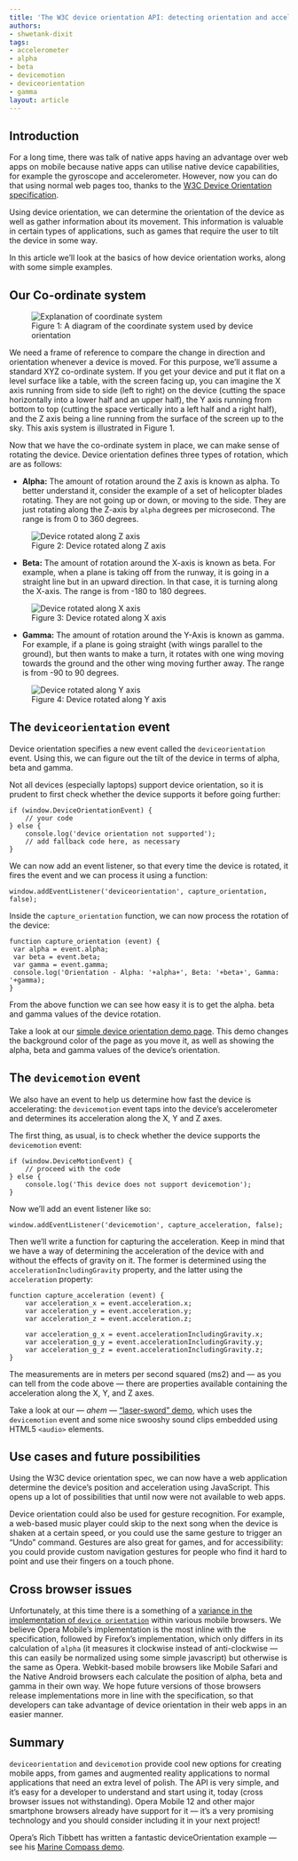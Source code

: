 ```yaml
---
title: 'The W3C device orientation API: detecting orientation and acceleration'
authors:
- shwetank-dixit
tags:
- accelerometer
- alpha
- beta
- devicemotion
- deviceorientation
- gamma
layout: article
---
```


## Introduction

For a long time, there was talk of native apps having an advantage over web apps on mobile because native apps can utilise native device capabilities, for example the gyroscope and accelerometer. However, now you can do that using normal web pages too, thanks to the [W3C Device Orientation specification][1].

[1]: http://dev.w3.org/geo/api/spec-source-orientation.html

Using device orientation, we can determine the orientation of the device as well as gather information about its movement. This information is valuable in certain types of applications, such as games that require the user to tilt the device in some way.

In this article we’ll look at the basics of how device orientation works, along with some simple examples.

## Our Co-ordinate system

<figure id="figure-1">
	<img src="/articles/w3c-device-orientation-api/device-axes.png" alt="Explanation of coordinate system">
	<figcaption markdown="span">Figure 1: A diagram of the coordinate system used by device orientation</figcaption>
</figure>

We need a frame of reference to compare the change in direction and orientation whenever a device is moved. For this purpose, we’ll assume a standard XYZ co-ordinate system. If you get your device and put it flat on a level surface like a table, with the screen facing up, you can imagine the X axis running from side to side (left to right) on the device (cutting the space horizontally into a lower half and an upper half), the Y axis running from bottom to top (cutting the space vertically into a left half and a right half), and the Z axis being a line running from the surface of the screen up to the sky. This axis system is illustrated in Figure 1.

Now that we have the co-ordinate system in place, we can make sense of rotating the device. Device orientation defines three types of rotation, which are as follows:

- **Alpha:** The amount of rotation around the Z axis is known as alpha. To better understand it, consider the example of a set of helicopter blades rotating. They are not going up or down, or moving to the side. They are just rotating along the Z-axis by `alpha` degrees per microsecond. The range is from 0 to 360 degrees.

<figure id="figure-2">
	<img src="/articles/w3c-device-orientation-api/device-alpha.png" alt="Device rotated along Z axis">
	<figcaption markdown="span">Figure 2: Device rotated along Z axis</figcaption>
</figure>

- **Beta:** The amount of rotation around the X-axis is known as beta. For example, when a plane is taking off from the runway, it is going in a straight line but in an upward direction. In that case, it is turning along the X-axis. The range is from -180 to 180 degrees.

<figure id="figure-3">
	<img src="/articles/w3c-device-orientation-api/device-beta.png" alt="Device rotated along X axis">
	<figcaption markdown="span">Figure 3: Device rotated along X axis</figcaption>
</figure>

- **Gamma:** The amount of rotation around the Y-Axis is known as gamma. For example, if a plane is going straight (with wings parallel to the ground), but then wants to make a turn, it rotates with one wing moving towards the ground and the other wing moving further away. The range is from -90 to 90 degrees.

<figure id="figure-4">
	<img src="/articles/w3c-device-orientation-api/device-gamma.png" alt="Device rotated along Y axis">
	<figcaption markdown="span">Figure 4: Device rotated along Y axis</figcaption>
</figure>

## The `deviceorientation` event

Device orientation specifies a new event called the `deviceorientation` event. Using this, we can figure out the tilt of the device in terms of alpha, beta and gamma.

Not all devices (especially laptops) support device orientation, so it is prudent to first check whether the device supports it before going further:

	if (window.DeviceOrientationEvent) {
		// your code
	} else {
		console.log('device orientation not supported');
		// add fallback code here, as necessary
	}

We can now add an event listener, so that every time the device is rotated, it fires the event and we can process it using a function:

	window.addEventListener('deviceorientation', capture_orientation, false);

Inside the `capture_orientation` function, we can now process the rotation of the device:

	function capture_orientation (event) {
	 var alpha = event.alpha;
	 var beta = event.beta;
	 var gamma = event.gamma;
	 console.log('Orientation - Alpha: '+alpha+', Beta: '+beta+', Gamma: '+gamma);
	}

From the above function we can see how easy it is to get the alpha. beta and gamma values of the device rotation.

Take a look at our [simple device orientation demo page][6]. This demo changes the background color of the page as you move it, as well as showing the alpha, beta and gamma values of the device’s orientation.

[6]: /articles/w3c-device-orientation-api/dodemo.htm

## The `devicemotion` event

We also have an event to help us determine how fast the device is accelerating: the `devicemotion` event taps into the device’s accelerometer and determines its acceleration along the X, Y and Z axes.

The first thing, as usual, is to check whether the device supports the `devicemotion` event:

	if (window.DeviceMotionEvent) {
		// proceed with the code
	} else {
		console.log('This device does not support devicemotion');
	}

Now we’ll add an event listener like so:

	window.addEventListener('devicemotion', capture_acceleration, false);

Then we’ll write a function for capturing the acceleration. Keep in mind that we have a way of determining the acceleration of the device with and without the effects of gravity on it. The former is determined using the `accelerationIncludingGravity` property, and the latter using the `acceleration` property:

	function capture_acceleration (event) {
		var acceleration_x = event.acceleration.x;
		var acceleration_y = event.acceleration.y;
		var acceleration_z = event.acceleration.z;

		var acceleration_g_x = event.accelerationIncludingGravity.x;
		var acceleration_g_y = event.accelerationIncludingGravity.y;
		var acceleration_g_z = event.accelerationIncludingGravity.z;
	}

The measurements are in meters per second squared (ms2) and — as you can tell from the code above — there are properties available containing the acceleration along the X, Y, and Z axes.

Take a look at our — *ahem* — [“laser-sword” demo][7], which uses the `devicemotion` event and some nice swooshy sound clips embedded using HTML5 `<audio>` elements.

[7]: /articles/w3c-device-orientation-api/laser-sword-demo.htm

## Use cases and future possibilities

Using the W3C device orientation spec, we can now have a web application determine the device’s position and acceleration using JavaScript. This opens up a lot of possibilities that until now were not available to web apps.

Device orientation could also be used for gesture recognition. For example, a web-based music player could skip to the next song when the device is shaken at a certain speed, or you could use the same gesture to trigger an “Undo” command. Gestures are also great for games, and for accessibility: you could provide custom navigation gestures for people who find it hard to point and use their fingers on a touch phone.

## Cross browser issues

Unfortunately, at this time there is a something of a [variance in the implementation of `device orientation`][8] within various mobile browsers. We believe Opera Mobile’s implementation is the most inline with the specification, followed by Firefox’s implementation, which only differs in its calculation of `alpha` (it measures it clockwise instead of anti-clockwise — this can easily be normalized using some simple javascript) but otherwise is the same as Opera. Webkit-based mobile browsers like Mobile Safari and the Native Android browsers each calculate the position of alpha, beta and gamma in their own way. We hope future versions of those browsers release implementations more in line with the specification, so that developers can take advantage of device orientation in their web apps in an easier manner.

[8]: http://lists.w3.org/Archives/Public/public-geolocation/2012Jun/0000.html

## Summary

`deviceorientation` and `devicemotion` provide cool new options for creating mobile apps, from games and augmented reality applications to normal applications that need an extra level of polish. The API is very simple, and it’s easy for a developer to understand and start using it, today (cross browser issues not withstanding). Opera Mobile 12 and other major smartphone browsers already have support for it — it’s a very promising technology and you should consider including it in your next project!

Opera’s Rich Tibbett has written a fantastic deviceOrientation example — see his [Marine Compass demo][9].

[9]: http://people.opera.com/richt/release/demos/orientation/marinecompass/